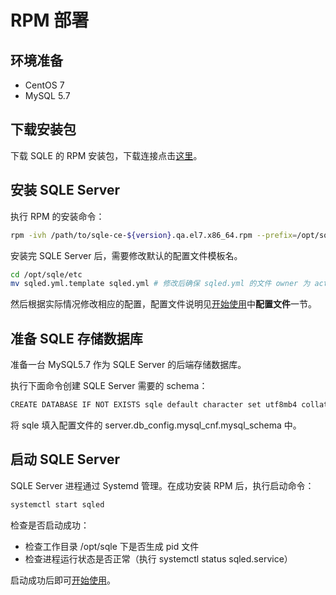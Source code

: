 # RPM 部署

## 环境准备
* CentOS 7
* MySQL 5.7

## 下载安装包

下载 SQLE 的 RPM 安装包，下载连接点击[这里](https://github.com/actiontech/sqle/releases)。

## 安装 SQLE Server

执行 RPM 的安装命令：
```sh
rpm -ivh /path/to/sqle-ce-${version}.qa.el7.x86_64.rpm --prefix=/opt/sqle
```

安装完 SQLE Server 后，需要修改默认的配置文件模板名。

```sh
cd /opt/sqle/etc
mv sqled.yml.template sqled.yml # 修改后确保 sqled.yml 的文件 owner 为 actiontech-universe:actiontech
```

然后根据实际情况修改相应的配置，配置文件说明见[开始使用](2.4_after_deploy.md)中**配置文件**一节。

## 准备 SQLE 存储数据库
准备一台 MySQL5.7 作为 SQLE Server 的后端存储数据库。

执行下面命令创建 SQLE Server 需要的 schema：
```sh
CREATE DATABASE IF NOT EXISTS sqle default character set utf8mb4 collate utf8mb4_unicode_ci
```

将 sqle 填入配置文件的 server.db_config.mysql_cnf.mysql_schema 中。

## 启动 SQLE Server
SQLE Server 进程通过 Systemd 管理。在成功安装 RPM 后，执行启动命令：
```sh
systemctl start sqled
```

检查是否启动成功：
* 检查工作目录 /opt/sqle 下是否生成 pid 文件
* 检查进程运行状态是否正常（执行 systemctl status sqled.service）

启动成功后即可[开始使用](2.4_after_deploy.md)。